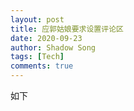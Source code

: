```yaml
---
layout: post
title: 应郭姑娘要求设置评论区
date: 2020-09-23
author: Shadow Song
tags: [Tech]
comments: true
---
```


如下